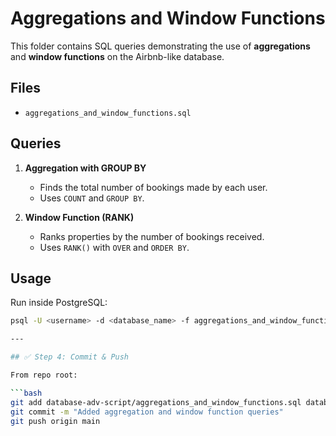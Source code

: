# Aggregations and Window Functions

This folder contains SQL queries demonstrating the use of **aggregations** and **window functions** on the Airbnb-like database.

## Files
- `aggregations_and_window_functions.sql`

## Queries
1. **Aggregation with GROUP BY**
   - Finds the total number of bookings made by each user.
   - Uses `COUNT` and `GROUP BY`.

2. **Window Function (RANK)**
   - Ranks properties by the number of bookings received.
   - Uses `RANK()` with `OVER` and `ORDER BY`.

## Usage
Run inside PostgreSQL:

```bash
psql -U <username> -d <database_name> -f aggregations_and_window_functions.sql

---

## ✅ Step 4: Commit & Push

From repo root:

```bash
git add database-adv-script/aggregations_and_window_functions.sql database-adv-script/README.md
git commit -m "Added aggregation and window function queries"
git push origin main
